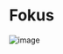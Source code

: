 # Fokus
 
![image](https://github.com/joao-carmassi/Fokus/assets/90992816/74589a82-507a-476c-b5ac-e11300b8f1c3)
